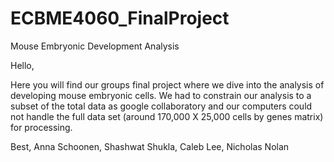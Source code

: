# ECBME4060_FinalProject
Mouse Embryonic Development Analysis

Hello,

Here you will find our groups final project where we dive into the analysis of developing mouse embryonic cells. We had to constrain our analysis to a subset of the total data as google collaboratory and our computers could not handle the full data set (around 170,000 X 25,000 cells by genes matrix) for processing.

Best,
Anna Schoonen, Shashwat Shukla, Caleb Lee, Nicholas Nolan
